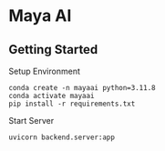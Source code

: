 # Maya AI

## Getting Started

Setup Environment
```
conda create -n mayaai python=3.11.8
conda activate mayaai
pip install -r requirements.txt
```

Start Server
```
uvicorn backend.server:app
```
